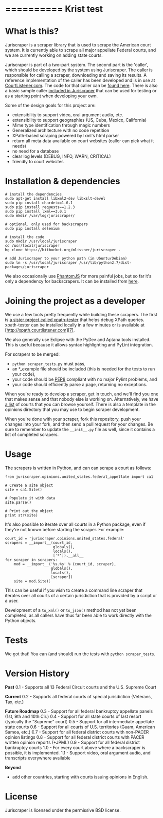==========
Krist test
==========

What is this?
=============
Juriscraper is a scraper library that is used to scrape the American court system.
It is currently able to scrape all major appellate Federal courts, and we are
currently working on adding state courts.

Juriscraper is part of a two-part system. The second part is the 'caller', which
should be developed by the system using Juriscraper. The caller is responsible
for calling a scraper, downloading and saving its results. A reference
implementation of the caller has been developed and is in use at [CourtListener.com][2].
The code for that caller can be [found here][1]. There is also a basic
sample caller [included in Juriscraper][5] that can be used for testing or as a
starting point when developing your own.

Some of the design goals for this project are:

 - extensibility to support video, oral argument audio, etc.
 - extensibility to support geographies (US, Cuba, Mexico, California)
 - Mime type identification through magic numbers
 - Generalized architecture with no code repetition
 - XPath-based scraping powered by lxml's html parser
 - return all meta data available on court websites (caller can pick what it needs)
 - no need for a database
 - clear log levels (DEBUG, INFO, WARN, CRITICAL)
 - friendly to court websites


Installation & dependencies
===========================
    # install the dependencies
    sudo apt-get install libxml2-dev libxslt-devel
    sudo pip install chardet==1.0.1
    sudo pip install requests==1.2.3
    sudo pip install lxml==3.0.1
    sudo mkdir /var/log/juriscraper/

    # optional, only used for backscrapers
    sudo pip install selenium

    # install the code
    sudo mkdir /usr/local/juriscraper
    cd /usr/local/juriscraper
    hg clone https://bitbucket.org/mlissner/juriscraper .

    # add Juriscraper to your python path (in Ubuntu/Debian)
    sudo ln -s /usr/local/juriscraper /usr/lib/python2.7/dist-packages/juriscraper

We also occasionally use [PhantomJS][8] for more painful jobs, but so far it's only
a dependency for backscrapers. It can be installed from [here][9].


Joining the project as a developer
==================================
We use a few tools pretty frequently while building these scrapers. The first is
[a sister project called xpath-tester][3] that helps debug XPath queries.
xpath-tester can be installed locally in a few minutes or is available at
[http://xpath.courtlistener.com][7].

We also generally use Eclipse with the PyDev and Aptana tools installed. This
is useful because it allows syntax highlighting and PyLint integration.

For scrapers to be merged:

 - `python scraper_tests.py` must pass,
 - an *_example file should be included (this is needed for the tests to
   run your code),
 - your code should be [PEP8][4] compliant with no major Pylint problems, and
 - your code should efficiently parse a page, returning no exceptions.

When you're ready to develop a scraper, get in touch, and we'll find you one
that makes sense and that nobody else is working on. Alternatively, we have
[a list][6] of courts that you can browse yourself. There is also a template
in the opinions directory that you may use to begin scraper development.

When you're done with your scraper, fork this repository, push your changes into
your fork, and then send a pull request for your changes. Be sure to
remember to update the `__init__.py` file as well, since it contains a list of
completed scrapers.


Usage
======
The scrapers is written in Python, and can can scrape a court as follows:

    from juriscraper.opinions.united_states.federal_appellate import ca1

    # Create a site object
    site = ca1.Site()

    # Populate it with data
    site.parse()

    # Print out the object
    print str(site)

It's also possible to iterate over all courts in a Python package, even if
they're not known before starting the scraper. For example:

    court_id = 'juriscraper.opinions.united_states.federal'
    scrapers = __import__(court_id,
                          globals(),
                          locals(),
                          ['*']).__all__
    for scraper in scrapers:
        mod = __import__('%s.%s' % (court_id, scraper),
                         globals(),
                         locals(),
                         [scraper])
        site = mod.Site()

This can be useful if you wish to create a command line scraper that iterates
over all courts of a certain jurisdiction that is provided by a script or a user.

Development of a `to_xml()` or `to_json()` method has not yet been completed, as
all callers have thus far been able to work directly with the Python objects.


Tests
=====
We got that! You can (and should) run the tests with `python scraper_tests`.


Version History
===============
**Past**
0.1 - Supports all 13 Federal Circuit courts and the U.S. Supreme Court

**Current**
0.2 - Supports all federal courts of special jurisdiction (Veterans, Tax, etc.)

**Future Roadmap**
0.3 - Support for all federal bankruptcy appellate panels (1st, 9th and 10th Cir.)
0.4 - Support for all state courts of last resort (typically the "Supreme" court)
0.5 - Support for all intermediate appellate state courts
0.6 - Support for all courts of U.S. territories (Guam, American Samoa, etc.)
0.7 - Support for all federal district courts with non-PACER opinion listings
0.8 - Support for all federal district courts with PACER written opinion reports (+JPML)
0.9 - Support for all federal district bankruptcy courts
1.0 - For every court above where a backscraper is possible, it is implemented.
1.1 - Support video, oral argument audio, and transcripts everywhere available

**Beyond**
 - add other countries, starting with courts issuing opinions in English.

License
========
Juriscraper is licensed under the permissive BSD license.

[1]: https://bitbucket.org/mlissner/search-and-awareness-platform-courtlistener/src/tip/alert/scrapers/scrape_and_extract.py
[2]: http://courtlistener.com
[3]: https://bitbucket.org/mlissner/lxml-xpath-tester
[4]: http://www.python.org/dev/peps/pep-0008/
[5]: https://bitbucket.org/mlissner/juriscraper/src/tip/sample_caller.py
[6]: http://people.ischool.berkeley.edu/~bcarver/mediawiki/index.php/Court_Documents
[7]: http://xpath.courtlistener.com
[8]: http://phantomjs.org
[9]: http://phantomjs.org/download.html
